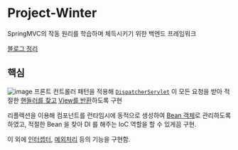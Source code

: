 # Project-Winter
SpringMVC의 작동 원리를 학습하며 체득시키기 위한 백엔드 프레임워크

[블로그 정리](https://djawnstj.tistory.com/24)

## 핵심
![image](https://github.com/djawnstj/Project-Winter/assets/90193598/70aa8513-0514-4474-89af-48c1c1951a89)
프론트 컨트롤러 패턴을 적용해 [`DispatcherServlet`](https://github.com/djawnstj/Project-Winter/blob/main/src/main/java/com/project/winter/DispatcherServlet.java) 이 모든 요청을 받아 적절한 [핸들러를 찾고](https://github.com/djawnstj/Project-Winter/tree/main/src/main/java/com/project/winter/mvc/handler) [View를 반환](https://github.com/djawnstj/Project-Winter/tree/main/src/main/java/com/project/winter/mvc/view)하도록 구현

리플렉션을 이용해 컴포넌트를 런타임시에 동적으로 생성하여 [Bean 객체](https://github.com/djawnstj/Project-Winter/tree/main/src/main/java/com/project/winter/beans)로 관리하도록 하였고, 적절한 Bean 을 찾아 DI 를 해주는 IoC 역할을 할 수 있게끔 구현.

이 외에 [인터셉터](https://github.com/djawnstj/Project-Winter/tree/main/src/main/java/com/project/winter/mvc/intercpetor), [예외처리](https://github.com/djawnstj/Project-Winter/tree/main/src/main/java/com/project/winter/mvc/resolver/exception) 등의 기능을 구현함.
